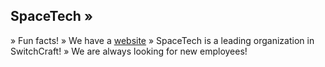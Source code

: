 ## **SpaceTech** »

» Fun facts!
	» We have a [website](https://bright-skag.net)
	» SpaceTech is a leading organization in SwitchCraft!
» We are always looking for new employees!
